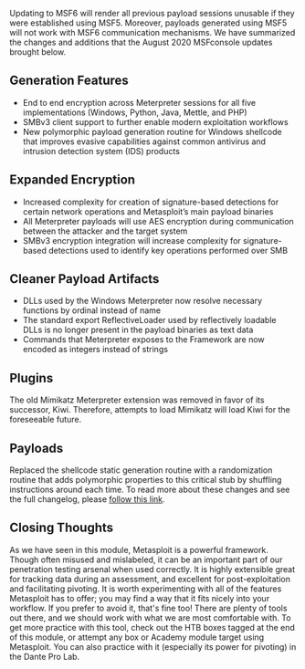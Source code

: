 Updating to MSF6 will render all previous payload sessions unusable if they were established using MSF5. Moreover, payloads generated using MSF5 will not work with MSF6 communication mechanisms. We have summarized the changes and additions that the August 2020 MSFconsole updates brought below.

## Generation Features

-   End to end encryption across Meterpreter sessions for all five implementations (Windows, Python, Java, Mettle, and PHP)
-   SMBv3 client support to further enable modern exploitation workflows
-   New polymorphic payload generation routine for Windows shellcode that improves evasive capabilities against common antivirus and intrusion detection system (IDS) products

## Expanded Encryption

-   Increased complexity for creation of signature-based detections for certain network operations and Metasploit’s main payload binaries
-   All Meterpreter payloads will use AES encryption during communication between the attacker and the target system
-   SMBv3 encryption integration will increase complexity for signature-based detections used to identify key operations performed over SMB

## Cleaner Payload Artifacts

-   DLLs used by the Windows Meterpreter now resolve necessary functions by ordinal instead of name
-   The standard export ReflectiveLoader used by reflectively loadable DLLs is no longer present in the payload binaries as text data
-   Commands that Meterpreter exposes to the Framework are now encoded as integers instead of strings

## Plugins

The old Mimikatz Meterpreter extension was removed in favor of its successor, Kiwi. Therefore, attempts to load Mimikatz will load Kiwi for the foreseeable future.

## Payloads

Replaced the shellcode static generation routine with a randomization routine that adds polymorphic properties to this critical stub by shuffling instructions around each time. To read more about these changes and see the full changelog, please [follow this link](https://blog.rapid7.com/2020/08/06/metasploit-6-now-under-active-development/).

## Closing Thoughts

As we have seen in this module, Metasploit is a powerful framework. Though often misused and mislabeled, it can be an important part of our penetration testing arsenal when used correctly. It is highly extensible great for tracking data during an assessment, and excellent for post-exploitation and facilitating pivoting. It is worth experimenting with all of the features Metasploit has to offer; you may find a way that it fits nicely into your workflow. If you prefer to avoid it, that's fine too! There are plenty of tools out there, and we should work with what we are most comfortable with. To get more practice with this tool, check out the HTB boxes tagged at the end of this module, or attempt any box or Academy module target using Metasploit. You can also practice with it (especially its power for pivoting) in the Dante Pro Lab.